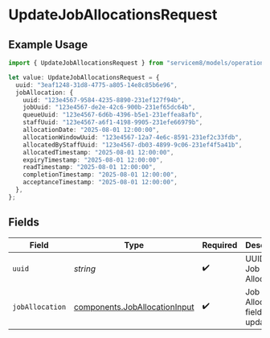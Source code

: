 # UpdateJobAllocationsRequest

## Example Usage

```typescript
import { UpdateJobAllocationsRequest } from "servicem8/models/operations";

let value: UpdateJobAllocationsRequest = {
  uuid: "3eaf1248-31d8-4775-a805-14e8c85b6e96",
  jobAllocation: {
    uuid: "123e4567-9584-4235-8890-231ef127f94b",
    jobUuid: "123e4567-de2e-42c6-900b-231ef65dc64b",
    queueUuid: "123e4567-6d6b-4396-b5e1-231effea8afb",
    staffUuid: "123e4567-a6f1-4198-9905-231efe66979b",
    allocationDate: "2025-08-01 12:00:00",
    allocationWindowUuid: "123e4567-12a7-4e6c-8591-231ef2c33fdb",
    allocatedByStaffUuid: "123e4567-db03-4899-9c06-231ef4f5a41b",
    allocatedTimestamp: "2025-08-01 12:00:00",
    expiryTimestamp: "2025-08-01 12:00:00",
    readTimestamp: "2025-08-01 12:00:00",
    completionTimestamp: "2025-08-01 12:00:00",
    acceptanceTimestamp: "2025-08-01 12:00:00",
  },
};
```

## Fields

| Field                                                                          | Type                                                                           | Required                                                                       | Description                                                                    |
| ------------------------------------------------------------------------------ | ------------------------------------------------------------------------------ | ------------------------------------------------------------------------------ | ------------------------------------------------------------------------------ |
| `uuid`                                                                         | *string*                                                                       | :heavy_check_mark:                                                             | UUID of the Job Allocation                                                     |
| `jobAllocation`                                                                | [components.JobAllocationInput](../../models/components/joballocationinput.md) | :heavy_check_mark:                                                             | Job Allocation fields to update                                                |